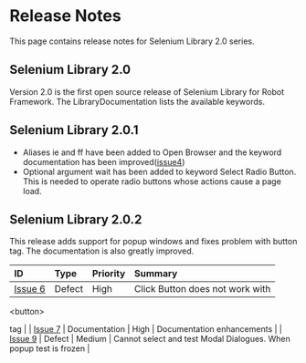 # Release Notes #

This page contains release notes for Selenium Library 2.0 series.

## Selenium Library 2.0 ##

Version 2.0 is the first open source release of Selenium Library for Robot Framework.
The LibraryDocumentation lists the available keywords.

## Selenium Library 2.0.1 ##

  * Aliases ie and ff have been added to Open Browser and the keyword documentation has been improved([issue4](https://code.google.com/p/robotframework-seleniumlibrary/issues/detail?id=4))
  * Optional argument wait has been added to keyword Select Radio Button. This is needed to operate radio buttons whose actions cause a page load.


## Selenium Library 2.0.2 ##

This release adds support for popup windows and fixes problem with button tag.
The documentation is also greatly improved.

| **ID** | **Type** | **Priority** | **Summary** |
|:-------|:---------|:-------------|:------------|
| [Issue 6](https://code.google.com/p/robotframework-seleniumlibrary/issues/detail?id=6) | Defect   | High         | Click Button does not work with 

&lt;button&gt;

 tag |
| [Issue 7](https://code.google.com/p/robotframework-seleniumlibrary/issues/detail?id=7) | Documentation | High         | Documentation enhancements |
| [Issue 9](https://code.google.com/p/robotframework-seleniumlibrary/issues/detail?id=9) | Defect   | Medium       | Cannot select and test Modal Dialogues. When popup test is frozen |